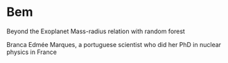 # Bem
Beyond the Exoplanet Mass-radius relation with random forest

Branca Edmée Marques, a portuguese scientist who did her PhD in nuclear physics in France
